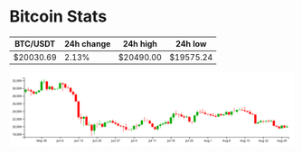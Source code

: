 # Bitcoin Stats

BTC/USDT|24h change|24h high|24h low|
|---|---|---|---|
|$20030.69|2.13%|$20490.00|$19575.24|

<img src="./chart.svg">
